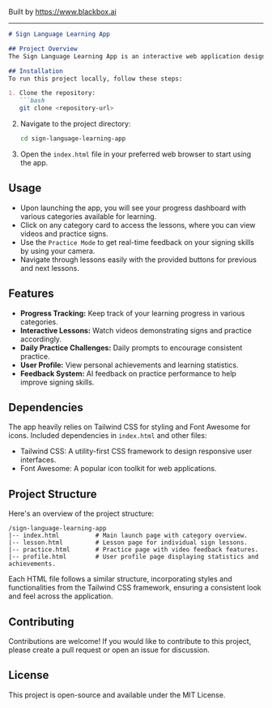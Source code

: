 
Built by https://www.blackbox.ai

---

```markdown
# Sign Language Learning App

## Project Overview
The Sign Language Learning App is an interactive web application designed to help users learn and practice sign language. Through a series of lessons, users can explore various categories such as Animals, Food, and Objects. The app provides a user-friendly interface with progress tracking, practice features, and tailored feedback to enhance learning.

## Installation
To run this project locally, follow these steps:

1. Clone the repository:
   ```bash
   git clone <repository-url>
   ```

2. Navigate to the project directory:
   ```bash
   cd sign-language-learning-app
   ```

3. Open the `index.html` file in your preferred web browser to start using the app.

## Usage
- Upon launching the app, you will see your progress dashboard with various categories available for learning.
- Click on any category card to access the lessons, where you can view videos and practice signs.
- Use the `Practice Mode` to get real-time feedback on your signing skills by using your camera.
- Navigate through lessons easily with the provided buttons for previous and next lessons.

## Features
- **Progress Tracking:** Keep track of your learning progress in various categories.
- **Interactive Lessons:** Watch videos demonstrating signs and practice accordingly.
- **Daily Practice Challenges:** Daily prompts to encourage consistent practice.
- **User Profile:** View personal achievements and learning statistics.
- **Feedback System:** AI feedback on practice performance to help improve signing skills.

## Dependencies
The app heavily relies on Tailwind CSS for styling and Font Awesome for icons. Included dependencies in `index.html` and other files:

- Tailwind CSS: A utility-first CSS framework to design responsive user interfaces.
- Font Awesome: A popular icon toolkit for web applications.

## Project Structure
Here's an overview of the project structure:

```
/sign-language-learning-app
|-- index.html          # Main launch page with category overview.
|-- lesson.html         # Lesson page for individual sign lessons.
|-- practice.html       # Practice page with video feedback features.
|-- profile.html        # User profile page displaying statistics and achievements.
```

Each HTML file follows a similar structure, incorporating styles and functionalities from the Tailwind CSS framework, ensuring a consistent look and feel across the application.

## Contributing
Contributions are welcome! If you would like to contribute to this project, please create a pull request or open an issue for discussion.

## License
This project is open-source and available under the MIT License.
```